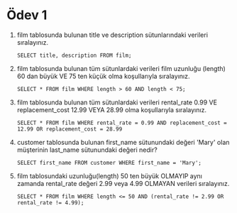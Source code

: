 # Ödev 1
1. film tablosunda bulunan title ve description sütunlarındaki verileri sıralayınız.
   ```
   SELECT title, description FROM film;
   ```
2. film tablosunda bulunan tüm sütunlardaki verileri film uzunluğu (length) 60 dan büyük VE 75 ten küçük olma koşullarıyla sıralayınız.
   ```
   SELECT * FROM film WHERE length > 60 AND length < 75;
   ```
3. film tablosunda bulunan tüm sütunlardaki verileri rental_rate 0.99 VE replacement_cost 12.99 VEYA 28.99 olma koşullarıyla sıralayınız.
   ```
   SELECT * FROM film WHERE rental_rate = 0.99 AND replacement_cost = 12.99 OR replacement_cost = 28.99
   ```
4. customer tablosunda bulunan first_name sütunundaki değeri 'Mary' olan müşterinin last_name sütunundaki değeri nedir?
   ```
   SELECT first_name FROM customer WHERE first_name = 'Mary';
   ```
5. film tablosundaki uzunluğu(length) 50 ten büyük OLMAYIP aynı zamanda rental_rate değeri 2.99 veya 4.99 OLMAYAN verileri sıralayınız.
   ```
   SELECT * FROM film WHERE length <= 50 AND (rental_rate != 2.99 OR rental_rate != 4.99);
   ```
